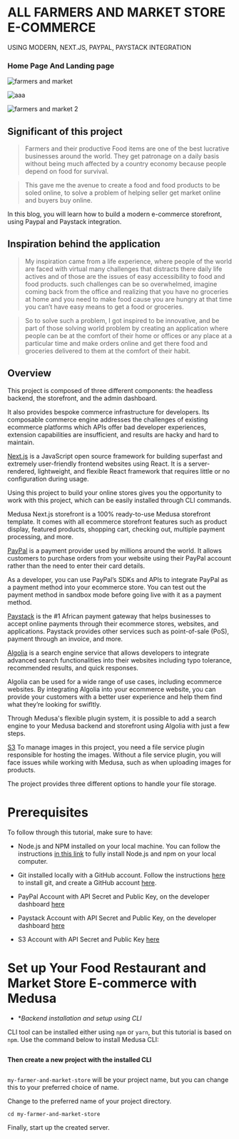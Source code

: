 # ALL FARMERS AND MARKET STORE E-COMMERCE
USING MODERN, NEXT.JS, PAYPAL, PAYSTACK INTEGRATION

### Home Page And Landing page

![ farmers and market](https://user-images.githubusercontent.com/106968663/229288997-26ca966a-cfee-424b-b959-a8a6bcf5ba7b.png)

![aaa](https://user-images.githubusercontent.com/106968663/229373503-061e68e0-df26-4b83-a464-0496cd675cda.png)

![ farmers and market 2](https://user-images.githubusercontent.com/106968663/229289046-03ba3a41-fdd5-43ce-a411-6814a22b99a8.png)

## Significant of this project

> Farmers and their productive  Food items are one of the best lucrative businesses around the world. They get patronage on a daily basis without being much affected by a country economy because people depend on food for survival.

> This gave me the avenue to create a food and food products to be soled online, to solve a problem of helping seller get market online and buyers buy online.

In this blog, you will learn how to build a modern e-commerce storefront, using Paypal and Paystack integration. 

## Inspiration behind the application

> My inspiration came from a life experience, where people of the world are faced with virtual many challenges that distracts there daily life actives and of those are the issues of easy accessibility to food and food products.  such challenges can be so overwhelmed, imagine coming back from the office and realizing that you have no groceries at home and you need to make food cause you are hungry at that time you can’t have easy means to get a food or groceries.

> So to solve such a problem, I got inspired to be innovative, and be part of those solving world problem by creating an application where people can be at the comfort of their home or offices or any place at a particular time and make orders online and get there food and groceries delivered to them at the comfort of their habit.

## Overview

This project is composed of three different components: the headless backend, the storefront, and the admin dashboard.

It also provides bespoke commerce infrastructure for developers. Its composable commerce engine addresses the challenges of existing ecommerce platforms which APIs offer bad developer experiences, extension capabilities are insufficient, and results are hacky and hard to maintain.

[Next.js](https://nextjs.org/) is a JavaScript open source framework for building superfast and extremely user-friendly frontend websites using React. It is a server-rendered, lightweight, and flexible React framework that requires little or no configuration during usage.

Using this project to build your online stores gives you the opportunity to work with this project, which can be easily installed through CLI commands.

Medusa Next.js storefront is a 100% ready-to-use Medusa storefront template. It comes with all ecommerce storefront features such as product display, featured products, shopping cart, checking out, multiple payment processing, and more.

[PayPal](https://www.paypal.com/ng/home/) is a payment provider used by millions around the world. It allows customers to purchase orders from your website using their PayPal account rather than the need to enter their card details.

As a developer, you can use PayPal’s SDKs and APIs to integrate PayPal as a payment method into your ecommerce store. You can test out the payment method in sandbox mode before going live with it as a payment method.

[Paystack](https://paystack.com/) is the #1 African payment gateway that helps businesses to accept online payments through their ecommerce stores, websites, and applications. Paystack provides other services such as point-of-sale (PoS), payment through an invoice, and more.

[Algolia](https://www.algolia.com/) is a search engine service that allows developers to integrate advanced search functionalities into their websites including typo tolerance, recommended results, and quick responses.

Algolia can be used for a wide range of use cases, including ecommerce websites. By integrating Algolia into your ecommerce website, you can provide your customers with a better user experience and help them find what they’re looking for swifltly.

Through Medusa's flexible plugin system, it is possible to add a search engine to your Medusa backend and storefront using Algolia with just a few steps.

[S3](https://aws.amazon.com/s3/) To manage images in this project, you need a file service plugin responsible for hosting the images. Without a file service plugin, you will face issues while working with Medusa, such as when uploading images for products.

The project provides three different options to handle your file storage.

# Prerequisites

To follow through this tutorial, make sure to have:

* Node.js and NPM installed on your local machine. You can follow the instructions [in this link](https://phoenixnap.com/kb/install-node-js-npm-on-windows/) to fully install Node.js and npm on your local computer.

* Git installed locally with a GitHub account. Follow the instructions [here](https://git-scm.com/book/en/v2/Getting-Started-Installing-Git/) to install git, and create a GitHub account [here](https://github.com/).

* PayPal Account with API Secret and Public Key, on the developer dashboard [here](https://developer.paypal.com/)

* Paystack Account with API Secret and Public Key, on the developer dashboard [here](https://paystack.com/)

* S3 Account with API Secret and Public Key [here](https://aws.amazon.com/s3/)

 
# Set up Your Food Restaurant and Market Store E-commerce with Medusa

* **Backend installation and setup using  CLI*

CLI tool can be installed either using `npm` or `yarn`, but this tutorial is based on `npm`. Use the command below to install Medusa CLI:

```
```

**Then create a new project with the installed CLI**

```

```

`my-farmer-and-market-store` will be your project name, but you can change this to your preferred choice of name.

Change to the preferred name of your project directory.

```
cd my-farmer-and-market-store
```

Finally, start up the created server.

```

```

